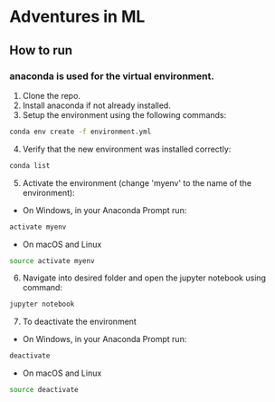 # Adventures in ML
## How to run
### anaconda is used for the virtual environment.
1. Clone the repo.
2. Install anaconda if not already installed.
3. Setup the environment using the following commands:
```bash
conda env create -f environment.yml
```
4. Verify that the new environment was installed correctly:
```bash
conda list
```
5. Activate the environment (change 'myenv' to the name of the environment):
  * On Windows, in your Anaconda Prompt run:
```bash
activate myenv
```
  * On macOS and Linux
```bash
source activate myenv
```
6. Navigate into desired folder and open the jupyter notebook using command:
```bash
jupyter notebook
```
7. To deactivate the environment
  * On Windows, in your Anaconda Prompt run:
```bash
deactivate
```
  * On macOS and Linux
```bash
source deactivate
```
